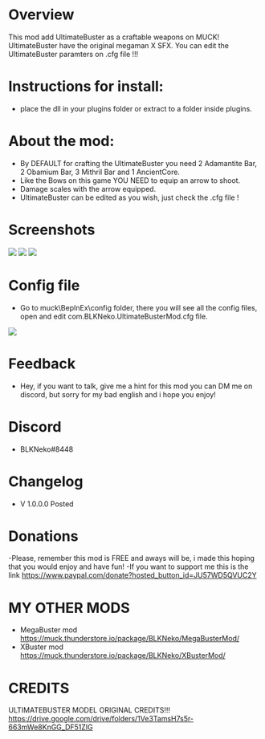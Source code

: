 # Overview
This mod add UltimateBuster as a craftable weapons on MUCK!
UltimateBuster have the original megaman X SFX.
You can edit the UltimateBuster paramters on .cfg file !!!

# Instructions for install:
- place the dll in your plugins folder or extract to a folder inside plugins.

# About the mod:
- By DEFAULT for crafting the UltimateBuster you need 2 Adamantite Bar, 2 Obamium Bar, 3 Mithril Bar and 1 AncientCore.
- Like the Bows on this game YOU NEED to equip an arrow to shoot.
- Damage scales with the arrow equipped.
- UltimateBuster can be edited as you wish, just check the .cfg file !



# Screenshots
![](https://i.imgur.com/AH1jKz1.jpg)
![](https://i.imgur.com/W4enC3N.png)
![](https://i.imgur.com/UMWciCp.png)


# Config file
- Go to muck\BepInEx\config folder, there you will see all the config files, open and edit com.BLKNeko.UltimateBusterMod.cfg file.

![](https://i.imgur.com/aRtbYgD.png)



# Feedback
- Hey, if you want to talk, give me a hint for this mod you can DM me on discord, but sorry for my bad english and i hope you enjoy!



# Discord
- BLKNeko#8448 


# Changelog
- V 1.0.0.0 Posted



# Donations
-Please, remember this mod is FREE and aways will be, i made this hoping that you would enjoy and have fun!
-If you want to support me this is the link
https://www.paypal.com/donate?hosted_button_id=JU57WD5QVUC2Y

# MY OTHER MODS
- MegaBuster mod
https://muck.thunderstore.io/package/BLKNeko/MegaBusterMod/
- XBuster mod
https://muck.thunderstore.io/package/BLKNeko/XBusterMod/


# CREDITS
ULTIMATEBUSTER MODEL ORIGINAL CREDITS!!!
https://drive.google.com/drive/folders/1Ve3TamsH7s5r-663mWe8KnGG_DF51ZIG
